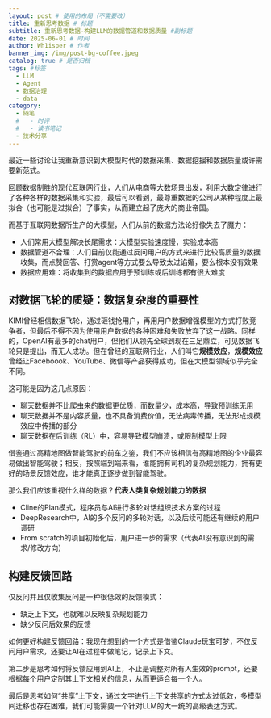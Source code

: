 ```yaml
---
layout: post # 使用的布局（不需要改）
title: 重新思考数据 # 标题
subtitle: 重新思考数据-构建LLM的数据管道和数据质量 #副标题
date: 2025-06-01 # 时间
author: Wh1isper # 作者
banner_img: /img/post-bg-coffee.jpeg
catalog: true # 是否归档
tags: #标签
  - LLM
  - Agent
  - 数据治理
  - data
category:
  - 随笔
  #   - 时评
  #   - 读书笔记
  - 技术分享
---
```


最近一些讨论让我重新意识到大模型时代的数据采集、数据挖掘和数据质量或许需要新范式。

回顾数据制胜的现代互联网行业，人们从电商等大数场景出发，利用大数定律进行了各种各样的数据采集和实验，最后可以看到，最尊重数据的公司从某种程度上最拟合（也可能是过拟合）了事实，从而建立起了庞大的商业帝国。

而基于互联网数据所生产的大模型，人们从前的数据方法论好像失去了魔力：

- 人们常用大模型解决长尾需求：大模型实验速度慢，实验成本高
- 数据管道不合理：人们目前仅能通过反问用户的方式来进行比较高质量的数据收集，而点赞回答、打赏agent等方式要么导致太过谄媚，要么根本没有效果
- 数据应用难：将收集到的数据应用于预训练或后训练都有很大难度

## 对数据飞轮的质疑：数据复杂度的重要性

KIMI曾经相信数据飞轮，通过砸钱抢用户，再用用户数据增强模型的方式打败竞争者，但最后不得不因为使用用户数据的各种困难和失败放弃了这一战略。同样的，OpenAI有最多的chat用户，但他们从领先全球到现在三足鼎立，可见数据飞轮只是提出，而无人成功。但在曾经的互联网行业，人们叫它**规模效应**，**规模效应**曾经让Faceboook、YouTube、微信等产品获得成功，但在大模型领域似乎完全不同。

这可能是因为这几点原因：

- 聊天数据并不比爬虫来的数据更优质，而数量少，成本高，导致预训练无用
- 聊天数据并不是内容质量，也不具备消费价值，无法病毒传播，无法形成规模效应中传播的部分
- 聊天数据在后训练（RL）中，容易导致模型崩溃，或限制模型上限

借鉴通过高精地图做智能驾驶的前车之鉴，我们不应该相信有高精地图的企业最容易做出智能驾驶；相反，按照端到端来看，谁能拥有司机的复杂规划能力，拥有更好的场景反馈效应，谁才能真正逐步做到智能驾驶。

那么我们应该重视什么样的数据？**代表人类复杂规划能力的数据**

- Cline的Plan模式，程序员与AI进行多轮对话组织技术方案的过程
- DeepResearch中，AI的多个反问的多轮对话，以及后续可能还有继续的用户调研
- From scratch的项目初始化后，用户进一步的需求（代表AI没有意识到的需求/修改方向）

## 构建反馈回路

仅反问并且仅收集反问是一种很低效的反馈模式：

- 缺乏上下文，也就难以反映复杂规划能力
- 缺少反问后效果的反馈

如何更好构建反馈回路：我现在想到的一个方式是借鉴Claude玩宝可梦，不仅反问用户需求，还要让AI在过程中做笔记，记录上下文。

第二步是思考如何将反馈应用到AI上，不止是调整对所有人生效的prompt，还要根据每个用户定制其上下文相关的信息，从而更适合每一个人。

最后是思考如何“共享”上下文，通过文字进行上下文共享的方式太过低效，多模型间迁移也存在困难，我们可能需要一个针对LLM的大一统的高级表达方式。
